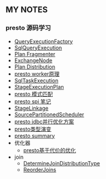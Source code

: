 ## MY NOTES

### presto 源码学习

* [QueryExecutionFactory](QueryExecutionFactory)
* [SqlQueryExecution](SqlQueryExecution)
* [Plan Fragmenter](PlanFragmenter)
* [ExchangeNode](ExchangeNode)
* [Plan Distribution](PlanDistribution)
* [presto worker原理](presto_worker.md)
* [SqlTaskExecution](SqlTaskExecution)
* [StageExecutionPlan](StageExecutionPlan)
* [presto 模式匹配](presto_pattern_match)
* [presto spi 笔记](presto_spi_tips)
* [StageLinkage](StageLinkage)
* [SourcePartitionedScheduler](SourcePartitionedScheduler)
* [presto jdbc并行优化方案](presto_jdbc_Parallelism)
* [presto类型演变](presto_types)
* [presto summary](presto_summary)
* 优化器
  * [presto基于代价的优化](presto_cost)
* join
  * [DetermineJoinDistributionType](join/DetermineJoinDistributionType)
  * [ReorderJoins](join/ReorderJoins)
